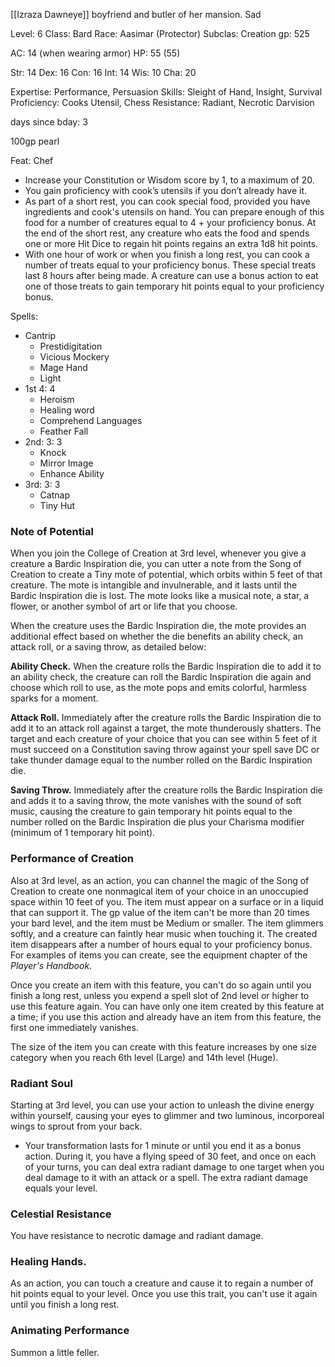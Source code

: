 [[Izraza Dawneye]] boyfriend and butler of her mansion. Sad

Level: 6
Class: Bard
Race: Aasimar (Protector)
Subclas: Creation
gp: 525

AC: 14 (when wearing armor)
HP: 55 (55)

Str: 14
Dex: 16
Con: 16
Int: 14
Wis: 10
Cha: 20

Expertise: Performance, Persuasion 
Skills: Sleight of Hand, Insight, Survival
Proficiency: Cooks Utensil, Chess
Resistance: Radiant, Necrotic
Darvision

days since bday: 3

100gp pearl

Feat: Chef
- Increase your Constitution or Wisdom score by 1, to a maximum of 20.
- You gain proficiency with cook’s utensils if you don’t already have it.
- As part of a short rest, you can cook special food, provided you have ingredients and cook's utensils on hand. You can prepare enough of this food for a number of creatures equal to 4 + your proficiency bonus. At the end of the short rest, any creature who eats the food and spends one or more Hit Dice to regain hit points regains an extra 1d8 hit points.
- With one hour of work or when you finish a long rest, you can cook a number of treats equal to your proficiency bonus. These special treats last 8 hours after being made. A creature can use a bonus action to eat one of those treats to gain temporary hit points equal to your proficiency bonus.

Spells:
- Cantrip
	- Prestidigitation
	- Vicious Mockery
	- Mage Hand
	- Light
- 1st 4: 4
	- Heroism
	- Healing word
	- Comprehend Languages
	- Feather Fall
- 2nd: 3: 3
	- Knock
	- Mirror Image
	- Enhance Ability
- 3rd: 3: 3
	- Catnap
	- Tiny Hut

### Note of Potential

When you join the College of Creation at 3rd level, whenever you give a creature a Bardic Inspiration die, you can utter a note from the Song of Creation to create a Tiny mote of potential, which orbits within 5 feet of that creature. The mote is intangible and invulnerable, and it lasts until the Bardic Inspiration die is lost. The mote looks like a musical note, a star, a flower, or another symbol of art or life that you choose.

When the creature uses the Bardic Inspiration die, the mote provides an additional effect based on whether the die benefits an ability check, an attack roll, or a saving throw, as detailed below:

**Ability Check.** When the creature rolls the Bardic Inspiration die to add it to an ability check, the creature can roll the Bardic Inspiration die again and choose which roll to use, as the mote pops and emits colorful, harmless sparks for a moment.

**Attack Roll.** Immediately after the creature rolls the Bardic Inspiration die to add it to an attack roll against a target, the mote thunderously shatters. The target and each creature of your choice that you can see within 5 feet of it must succeed on a Constitution saving throw against your spell save DC or take thunder damage equal to the number rolled on the Bardic Inspiration die.

**Saving Throw.** Immediately after the creature rolls the Bardic Inspiration die and adds it to a saving throw, the mote vanishes with the sound of soft music, causing the creature to gain temporary hit points equal to the number rolled on the Bardic Inspiration die plus your Charisma modifier (minimum of 1 temporary hit point).


### Performance of Creation

Also at 3rd level, as an action, you can channel the magic of the Song of Creation to create one nonmagical item of your choice in an unoccupied space within 10 feet of you. The item must appear on a surface or in a liquid that can support it. The gp value of the item can't be more than 20 times your bard level, and the item must be Medium or smaller. The item glimmers softly, and a creature can faintly hear music when touching it. The created item disappears after a number of hours equal to your proficiency bonus. For examples of items you can create, see the equipment chapter of the _Player's Handbook_.

Once you create an item with this feature, you can't do so again until you finish a long rest, unless you expend a spell slot of 2nd level or higher to use this feature again. You can have only one item created by this feature at a time; if you use this action and already have an item from this feature, the first one immediately vanishes.

The size of the item you can create with this feature increases by one size category when you reach 6th level (Large) and 14th level (Huge).

### Radiant Soul
Starting at 3rd level, you can use your action to unleash the divine energy within yourself, causing your eyes to glimmer and two luminous, incorporeal wings to sprout from your back.
- Your transformation lasts for 1 minute or until you end it as a bonus action. During it, you have a flying speed of 30 feet, and once on each of your turns, you can deal extra radiant damage to one target when you deal damage to it with an attack or a spell. The extra radiant damage equals your level.

### Celestial Resistance
You have resistance to necrotic damage and radiant damage.

### **Healing Hands.**
As an action, you can touch a creature and cause it to regain a number of hit points equal to your level. Once you use this trait, you can't use it again until you finish a long rest.

### Animating Performance
Summon a little feller.